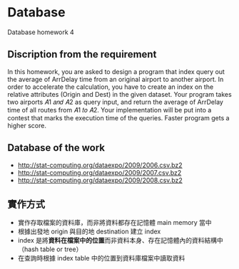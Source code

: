 # Database
Database homework 4

## Discription from the requirement
In this homework, you are asked to design a program that index query out the average of ArrDelay time from an original airport to another airport. In order to accelerate the calculation, you have to create an index on the relative attributes (Origin and Dest) in the given dataset.
Your program takes two airports 𝐴1 𝑎𝑛𝑑 𝐴2 as query input, and return the average of ArrDelay time of all routes from 𝐴1 𝑡𝑜 𝐴2.
Your implementation will be put into a contest that marks the execution time of the queries. Faster program gets a higher score.

## Database of the work
* http://stat-computing.org/dataexpo/2009/2006.csv.bz2
* http://stat-computing.org/dataexpo/2009/2007.csv.bz2
* http://stat-computing.org/dataexpo/2009/2008.csv.bz2

## 實作方式
* 實作存取檔案的資料庫，而非將資料都存在記憶體 main memory 當中
* 根據出發地 origin 與目的地 destination 建立 index
* index 是將**資料在檔案中的位置**而非資料本身、存在記憶體內的資料結構中（hash table or tree）
* 在查詢時根據 index table 中的位置到資料庫檔案中讀取資料
